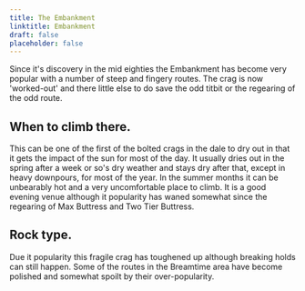 ```yaml
---
title: The Embankment
linktitle: Embankment
draft: false
placeholder: false
---
```


Since it's discovery in the mid eighties the Embankment has become very popular with a number of steep and fingery routes. The crag is now 'worked-out' and there little else to do save the odd titbit or the regearing of the odd route.

## When to climb there.

This can be one of the first of the bolted crags in the dale to dry out in that it gets the impact of the sun for most of the day. It usually dries out in the spring after a week or so's dry weather and stays dry after that, except in heavy downpours, for most of the year. In the summer months it can be unbearably hot and a very uncomfortable place to climb. It is a good evening venue although it popularity has waned somewhat since the regearing of Max Buttress and Two Tier Buttress.

## Rock type.

Due it popularity this fragile crag has toughened up although breaking holds can still happen. Some of the routes in the Breamtime area have become polished and somewhat spoilt by their over-popularity.